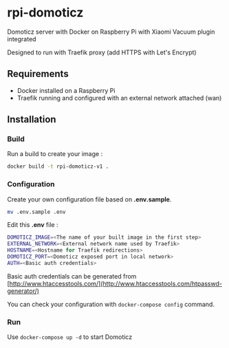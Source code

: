 # rpi-domoticz

Domoticz server with Docker on Raspberry Pi with Xiaomi Vacuum plugin integrated

Designed to run with Traefik proxy (add HTTPS with Let's Encrypt)

## Requirements

- Docker installed on a Raspberry Pi
- Traefik running and configured with an external network attached (wan)

## Installation

### Build

Run a build to create your image :

```bash
docker build -t rpi-domoticz-v1 .
```

### Configuration

Create your own configuration file based on __.env.sample__.

```bash
mv .env.sample .env
```

Edit this __.env__ file :

```bash
DOMOTICZ_IMAGE=<The name of your built image in the first step>
EXTERNAL_NETWORK=<External network name used by Traefik>
HOSTNAME=<Hostname for Traefik redirections>
DOMOTICZ_PORT=<Domoticz exposed port in local network>
AUTH=<Basic auth credentials>
```

Basic auth credentials can be generated from [http://www.htaccesstools.com/](http://www.htaccesstools.com/htpasswd-generator/)

You can check your configuration with `docker-compose config` command.

### Run

Use `docker-compose up -d` to start Domoticz
